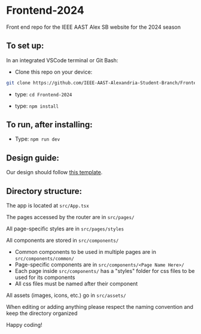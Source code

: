 # Frontend-2024

Front end repo for the IEEE AAST Alex SB website for the 2024 season

## To set up:

In an integrated VSCode terminal or Git Bash:

- Clone this repo on your device:

```bash
git clone https://github.com/IEEE-AAST-Alexandria-Student-Branch/Frontend-2024
```

- type: `cd Frontend-2024`

- type: `npm install`

## To run, after installing:

- Type: `npm run dev`

## Design guide:

Our design should follow [this template](https://xd.adobe.com/view/360876a4-a18b-4a86-9505-fdd8c336159f-635b/).

## Directory structure:

The app is located at `src/App.tsx`

The pages accessed by the router are in `src/pages/`

All page-specific styles are in `src/pages/styles`

All components are stored in `src/components/`

- Common components to be used in multiple pages are in `src/components/common/`
- Page-specific components are in `src/components/<Page Name Here>/`
- Each page inside `src/components/` has a "styles" folder for css files to be used for its components
- All css files must be named after their component

All assets (images, icons, etc.) go in `src/assets/`

When editing or adding anything please respect the naming convention and keep the directory organized

Happy coding!

